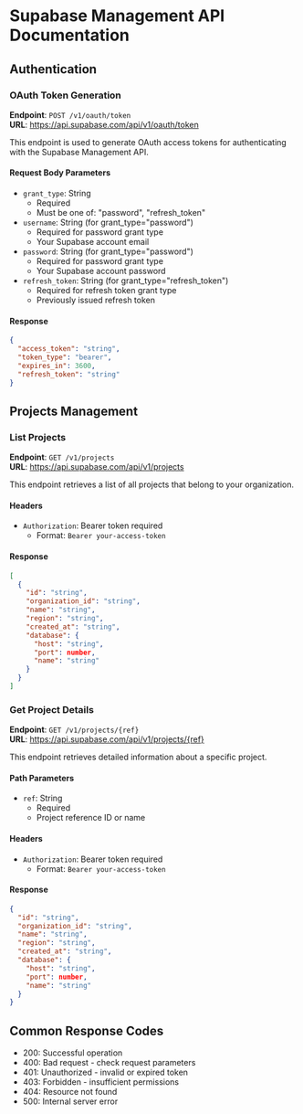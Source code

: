 # Supabase Management API Documentation

## Authentication

### OAuth Token Generation
**Endpoint**: `POST /v1/oauth/token`  
**URL**: https://api.supabase.com/api/v1/oauth/token

This endpoint is used to generate OAuth access tokens for authenticating with the Supabase Management API.

#### Request Body Parameters
- `grant_type`: String
  - Required
  - Must be one of: "password", "refresh_token"
- `username`: String (for grant_type="password")
  - Required for password grant type
  - Your Supabase account email
- `password`: String (for grant_type="password")
  - Required for password grant type
  - Your Supabase account password
- `refresh_token`: String (for grant_type="refresh_token")
  - Required for refresh token grant type
  - Previously issued refresh token

#### Response
```json
{
  "access_token": "string",
  "token_type": "bearer",
  "expires_in": 3600,
  "refresh_token": "string"
}
```

## Projects Management

### List Projects
**Endpoint**: `GET /v1/projects`  
**URL**: https://api.supabase.com/api/v1/projects

This endpoint retrieves a list of all projects that belong to your organization.

#### Headers
- `Authorization`: Bearer token required
  - Format: `Bearer your-access-token`

#### Response
```json
[
  {
    "id": "string",
    "organization_id": "string",
    "name": "string",
    "region": "string",
    "created_at": "string",
    "database": {
      "host": "string",
      "port": number,
      "name": "string"
    }
  }
]
```

### Get Project Details
**Endpoint**: `GET /v1/projects/{ref}`  
**URL**: https://api.supabase.com/api/v1/projects/{ref}

This endpoint retrieves detailed information about a specific project.

#### Path Parameters
- `ref`: String
  - Required
  - Project reference ID or name

#### Headers
- `Authorization`: Bearer token required
  - Format: `Bearer your-access-token`

#### Response
```json
{
  "id": "string",
  "organization_id": "string",
  "name": "string",
  "region": "string",
  "created_at": "string",
  "database": {
    "host": "string",
    "port": number,
    "name": "string"
  }
}
```

## Common Response Codes

- 200: Successful operation
- 400: Bad request - check request parameters
- 401: Unauthorized - invalid or expired token
- 403: Forbidden - insufficient permissions
- 404: Resource not found
- 500: Internal server error
